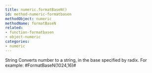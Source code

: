 ```yaml
---
title: numeric.formatBaseN()
id: method-numeric-formatbasen
methodObject: numeric
methodName: formatBaseN
related:
- function-formatbasen
- object-numeric
categories:
- numeric
---
```


String Converts number to a string, in the base specified by
radix. For example: #FormatBaseN(1024,16)#